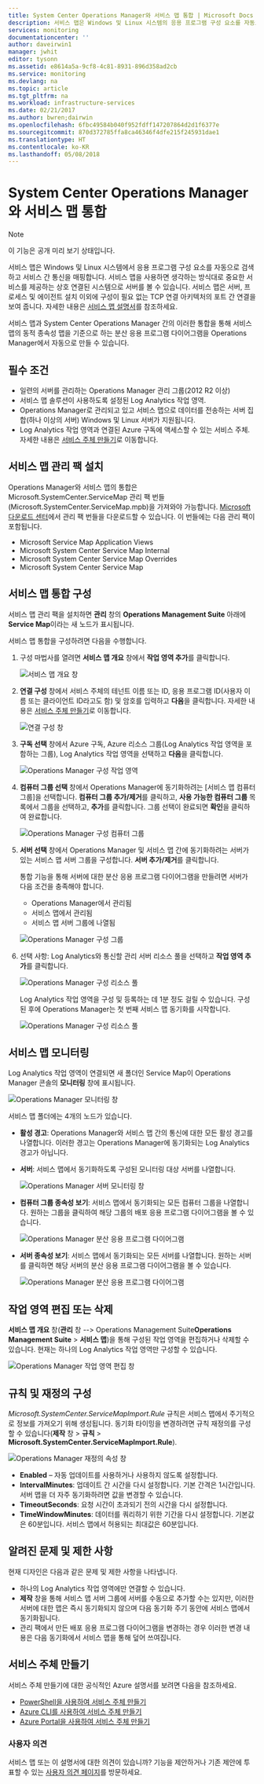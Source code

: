 ```yaml
---
title: System Center Operations Manager와 서비스 맵 통합 | Microsoft Docs
description: 서비스 맵은 Windows 및 Linux 시스템의 응용 프로그램 구성 요소를 자동으로 검색하고 서비스 간 통신을 매핑하는 Azure의 솔루션입니다. 이 문서에서는 서비스 맵을 사용하여 Operations Manager에 자동으로 분산 응용 프로그램 다이어그램을 만드는 방법을 설명합니다.
services: monitoring
documentationcenter: ''
author: daveirwin1
manager: jwhit
editor: tysonn
ms.assetid: e8614a5a-9cf8-4c81-8931-896d358ad2cb
ms.service: monitoring
ms.devlang: na
ms.topic: article
ms.tgt_pltfrm: na
ms.workload: infrastructure-services
ms.date: 02/21/2017
ms.author: bwren;dairwin
ms.openlocfilehash: 6fbc49584b040f952fdff147207864d2d1f6377e
ms.sourcegitcommit: 870d372785ffa8ca46346f4dfe215f245931dae1
ms.translationtype: HT
ms.contentlocale: ko-KR
ms.lasthandoff: 05/08/2018
---
```

# <a name="service-map-integration-with-system-center-operations-manager"></a>System Center Operations Manager와 서비스 맵 통합
  > [!NOTE]
  > 이 기능은 공개 미리 보기 상태입니다.
  > 
  
서비스 맵은 Windows 및 Linux 시스템에서 응용 프로그램 구성 요소를 자동으로 검색하고 서비스 간 통신을 매핑합니다. 서비스 맵을 사용하면 생각하는 방식대로 중요한 서비스를 제공하는 상호 연결된 시스템으로 서버를 볼 수 있습니다. 서비스 맵은 서버, 프로세스 및 에이전트 설치 이외에 구성이 필요 없는 TCP 연결 아키텍처의 포트 간 연결을 보여 줍니다. 자세한 내용은 [서비스 맵 설명서]( monitoring-service-map.md)를 참조하세요.

서비스 맵과 System Center Operations Manager 간의 이러한 통합을 통해 서비스 맵의 동적 종속성 맵을 기준으로 하는 분산 응용 프로그램 다이어그램을 Operations Manager에서 자동으로 만들 수 있습니다.

## <a name="prerequisites"></a>필수 조건
* 일련의 서버를 관리하는 Operations Manager 관리 그룹(2012 R2 이상)
* 서비스 맵 솔루션이 사용하도록 설정된 Log Analytics 작업 영역.
* Operations Manager로 관리되고 있고 서비스 맵으로 데이터를 전송하는 서버 집합(하나 이상의 서버) Windows 및 Linux 서버가 지원됩니다.
* Log Analytics 작업 영역과 연결된 Azure 구독에 액세스할 수 있는 서비스 주체. 자세한 내용은 [서비스 주체 만들기](#creating-a-service-principal)로 이동합니다.

## <a name="install-the-service-map-management-pack"></a>서비스 맵 관리 팩 설치
Operations Manager와 서비스 맵의 통합은 Microsoft.SystemCenter.ServiceMap 관리 팩 번들(Microsoft.SystemCenter.ServiceMap.mpb)을 가져와야 가능합니다. [Microsoft 다운로드 센터](https://www.microsoft.com/download/details.aspx?id=55763)에서 관리 팩 번들을 다운로드할 수 있습니다. 이 번들에는 다음 관리 팩이 포함됩니다.
* Microsoft Service Map Application Views
* Microsoft System Center Service Map Internal
* Microsoft System Center Service Map Overrides
* Microsoft System Center Service Map

## <a name="configure-the-service-map-integration"></a>서비스 맵 통합 구성
서비스 맵 관리 팩을 설치하면 **관리** 창의 **Operations Management Suite** 아래에 **Service Map**이라는 새 노드가 표시됩니다. 

서비스 맵 통합을 구성하려면 다음을 수행합니다.

1. 구성 마법사를 열려면 **서비스 맵 개요** 창에서 **작업 영역 추가**를 클릭합니다.  

    ![서비스 맵 개요 창](media/monitoring-service-map/scom-configuration.png)

2. **연결 구성** 창에서 서비스 주체의 테넌트 이름 또는 ID, 응용 프로그램 ID(사용자 이름 또는 클라이언트 ID라고도 함) 및 암호를 입력하고 **다음**을 클릭합니다. 자세한 내용은 [서비스 주체 만들기](#creating-a-service-principal)로 이동합니다.

    ![연결 구성 창](media/monitoring-service-map/scom-config-spn.png)

3. **구독 선택** 창에서 Azure 구독, Azure 리소스 그룹(Log Analytics 작업 영역을 포함하는 그룹), Log Analytics 작업 영역을 선택하고 **다음**을 클릭합니다.

    ![Operations Manager 구성 작업 영역](media/monitoring-service-map/scom-config-workspace.png)

4. **컴퓨터 그룹 선택** 창에서 Operations Manager에 동기화하려는 [서비스 맵 컴퓨터 그룹]을 선택합니다. **컴퓨터 그룹 추가/제거**를 클릭하고, **사용 가능한 컴퓨터 그룹** 목록에서 그룹을 선택하고, **추가**를 클릭합니다.  그룹 선택이 완료되면 **확인**을 클릭하여 완료합니다.
    
    ![Operations Manager 구성 컴퓨터 그룹](media/monitoring-service-map/scom-config-machine-groups.png)
    
5. **서버 선택** 창에서 Operations Manager 및 서비스 맵 간에 동기화하려는 서버가 있는 서비스 맵 서버 그룹을 구성합니다. **서버 추가/제거**를 클릭합니다.   
    
    통합 기능을 통해 서버에 대한 분산 응용 프로그램 다이어그램을 만들려면 서버가 다음 조건을 충족해야 합니다.

    * Operations Manager에서 관리됨
    * 서비스 맵에서 관리됨
    * 서비스 맵 서버 그룹에 나열됨

    ![Operations Manager 구성 그룹](media/monitoring-service-map/scom-config-group.png)

6. 선택 사항: Log Analytics와 통신할 관리 서버 리소스 풀을 선택하고 **작업 영역 추가**를 클릭합니다.

    ![Operations Manager 구성 리소스 풀](media/monitoring-service-map/scom-config-pool.png)

    Log Analytics 작업 영역을 구성 및 등록하는 데 1분 정도 걸릴 수 있습니다. 구성된 후에 Operations Manager는 첫 번째 서비스 맵 동기화를 시작합니다.

    ![Operations Manager 구성 리소스 풀](media/monitoring-service-map/scom-config-success.png)


## <a name="monitor-service-map"></a>서비스 맵 모니터링
Log Analytics 작업 영역이 연결되면 새 폴더인 Service Map이 Operations Manager 콘솔의 **모니터링** 창에 표시됩니다.

![Operations Manager 모니터링 창](media/monitoring-service-map/scom-monitoring.png)

서비스 맵 폴더에는 4개의 노드가 있습니다.
* **활성 경고**: Operations Manager와 서비스 맵 간의 통신에 대한 모든 활성 경고를 나열합니다.  이러한 경고는 Operations Manager에 동기화되는 Log Analytics 경고가 아닙니다. 

* **서버**: 서비스 맵에서 동기화하도록 구성된 모니터링 대상 서버를 나열합니다.

    ![Operations Manager 서버 모니터링 창](media/monitoring-service-map/scom-monitoring-servers.png)

* **컴퓨터 그룹 종속성 보기**: 서비스 맵에서 동기화되는 모든 컴퓨터 그룹을 나열합니다. 원하는 그룹을 클릭하여 해당 그룹의 배포 응용 프로그램 다이어그램을 볼 수 있습니다.

    ![Operations Manager 분산 응용 프로그램 다이어그램](media/monitoring-service-map/scom-group-dad.png)

* **서버 종속성 보기**: 서비스 맵에서 동기화되는 모든 서버를 나열합니다. 원하는 서버를 클릭하면 해당 서버의 분산 응용 프로그램 다이어그램을 볼 수 있습니다.

    ![Operations Manager 분산 응용 프로그램 다이어그램](media/monitoring-service-map/scom-dad.png)

## <a name="edit-or-delete-the-workspace"></a>작업 영역 편집 또는 삭제
**서비스 맵 개요** 창(**관리** 창 --> Operations Management Suite**Operations Management Suite** > **서비스 맵**)을 통해 구성된 작업 영역을 편집하거나 삭제할 수 있습니다. 현재는 하나의 Log Analytics 작업 영역만 구성할 수 있습니다.

![Operations Manager 작업 영역 편집 창](media/monitoring-service-map/scom-edit-workspace.png)

## <a name="configure-rules-and-overrides"></a>규칙 및 재정의 구성
_Microsoft.SystemCenter.ServiceMapImport.Rule_ 규칙은 서비스 맵에서 주기적으로 정보를 가져오기 위해 생성됩니다. 동기화 타이밍을 변경하려면 규칙 재정의를 구성할 수 있습니다(**제작** 창 > **규칙** > **Microsoft.SystemCenter.ServiceMapImport.Rule**).

![Operations Manager 재정의 속성 창](media/monitoring-service-map/scom-overrides.png)

* **Enabled** – 자동 업데이트를 사용하거나 사용하지 않도록 설정합니다. 
* **IntervalMinutes**: 업데이트 간 시간을 다시 설정합니다. 기본 간격은 1시간입니다. 서버 맵을 더 자주 동기화하려면 값을 변경할 수 있습니다.
* **TimeoutSeconds**: 요청 시간이 초과되기 전의 시간을 다시 설정합니다. 
* **TimeWindowMinutes**: 데이터를 쿼리하기 위한 기간을 다시 설정합니다. 기본값은 60분입니다. 서비스 맵에서 허용되는 최대값은 60분입니다.

## <a name="known-issues-and-limitations"></a>알려진 문제 및 제한 사항

현재 디자인은 다음과 같은 문제 및 제한 사항을 나타냅니다.
* 하나의 Log Analytics 작업 영역에만 연결할 수 있습니다.
* **제작** 창을 통해 서비스 맵 서버 그룹에 서버를 수동으로 추가할 수는 있지만, 이러한 서버에 대한 맵은 즉시 동기화되지 않으며  다음 동기화 주기 동안에 서비스 맵에서 동기화됩니다.
* 관리 팩에서 만든 배포 응용 프로그램 다이어그램을 변경하는 경우 이러한 변경 내용은 다음 동기화에서 서비스 맵을 통해 덮어 쓰여집니다.

## <a name="create-a-service-principal"></a>서비스 주체 만들기
서비스 주체 만들기에 대한 공식적인 Azure 설명서를 보려면 다음을 참조하세요.
* [PowerShell을 사용하여 서비스 주체 만들기](https://docs.microsoft.com/azure/azure-resource-manager/resource-group-authenticate-service-principal)
* [Azure CLI를 사용하여 서비스 주체 만들기](https://docs.microsoft.com/azure/azure-resource-manager/resource-group-authenticate-service-principal-cli)
* [Azure Portal을 사용하여 서비스 주체 만들기](https://docs.microsoft.com/azure/azure-resource-manager/resource-group-create-service-principal-portal)

### <a name="feedback"></a>사용자 의견
서비스 맵 또는 이 설명서에 대한 의견이 있습니까? 기능을 제안하거나 기존 제안에 투표할 수 있는 [사용자 의견 페이지](https://feedback.azure.com/forums/267889-log-analytics/category/184492-service-map)를 방문하세요.
